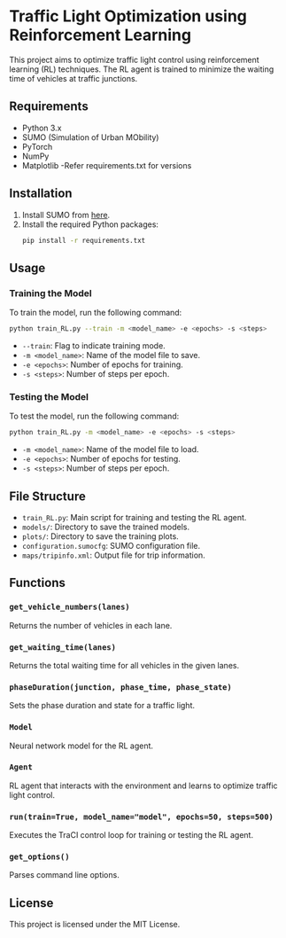 # Traffic Light Optimization using Reinforcement Learning

This project aims to optimize traffic light control using reinforcement learning (RL) techniques. The RL agent is trained to minimize the waiting time of vehicles at traffic junctions.

## Requirements

- Python 3.x
- SUMO (Simulation of Urban MObility)
- PyTorch
- NumPy
- Matplotlib
-Refer requirements.txt for versions

## Installation

1. Install SUMO from [here](https://www.eclipse.org/sumo/).
2. Install the required Python packages:
    ```bash
    pip install -r requirements.txt
    ```

## Usage

### Training the Model

To train the model, run the following command:
```bash
python train_RL.py --train -m <model_name> -e <epochs> -s <steps>
```
- `--train`: Flag to indicate training mode.
- `-m <model_name>`: Name of the model file to save.
- `-e <epochs>`: Number of epochs for training.
- `-s <steps>`: Number of steps per epoch.

### Testing the Model

To test the model, run the following command:
```bash
python train_RL.py -m <model_name> -e <epochs> -s <steps>
```
- `-m <model_name>`: Name of the model file to load.
- `-e <epochs>`: Number of epochs for testing.
- `-s <steps>`: Number of steps per epoch.

## File Structure

- `train_RL.py`: Main script for training and testing the RL agent.
- `models/`: Directory to save the trained models.
- `plots/`: Directory to save the training plots.
- `configuration.sumocfg`: SUMO configuration file.
- `maps/tripinfo.xml`: Output file for trip information.

## Functions

### `get_vehicle_numbers(lanes)`

Returns the number of vehicles in each lane.

### `get_waiting_time(lanes)`

Returns the total waiting time for all vehicles in the given lanes.

### `phaseDuration(junction, phase_time, phase_state)`

Sets the phase duration and state for a traffic light.

### `Model`

Neural network model for the RL agent.

### `Agent`

RL agent that interacts with the environment and learns to optimize traffic light control.

### `run(train=True, model_name="model", epochs=50, steps=500)`

Executes the TraCI control loop for training or testing the RL agent.

### `get_options()`

Parses command line options.

## License

This project is licensed under the MIT License.
